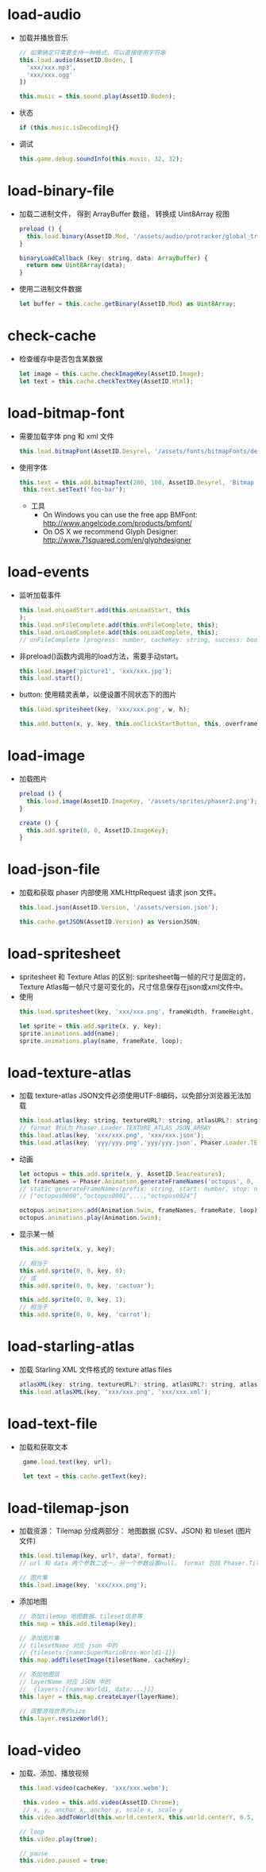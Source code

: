 # load-audio
  - 加载并播放音乐
    ```js
    // 如果确定只需要支持一种格式，可以直接使用字符串
    this.load.audio(AssetID.Boden, [
      'xxx/xxx.mp3',
      'xxx/xxx.ogg'
    ])

    this.music = this.sound.play(AssetID.Boden);

    ```
  - 状态
    ```js
    if (this.music.isDecoding){}

    ```
  - 调试
    ```js
    this.game.debug.soundInfo(this.music, 32, 32);

    ```
# load-binary-file
  - 加载二进制文件， 得到 ArrayBuffer 数组， 转换成 Uint8Array 视图
    ```js
    preload () {
      this.load.binary(AssetID.Mod, '/assets/audio/protracker/global_trash_3_v2.mod', this.binaryLoadCallback, this);
    }

    binaryLoadCallback (key: string, data: ArrayBuffer) {
      return new Uint8Array(data);
    }

    ```
  - 使用二进制文件数据
    ```js
    let buffer = this.cache.getBinary(AssetID.Mod) as Uint8Array;

    ```
# check-cache
  - 检查缓存中是否包含某数据
    ```js
    let image = this.cache.checkImageKey(AssetID.Image);
    let text = this.cache.checkTextKey(AssetID.Html);

    ```
# load-bitmap-font
  - 需要加载字体 png 和 xml 文件
    ```js
    this.load.bitmapFont(AssetID.Desyrel, '/assets/fonts/bitmapFonts/desyrel-pink.png', '/assets/fonts/bitmapFonts/desyrel-pink.xml');

    ```
  - 使用字体
    ```js
    this.text = this.add.bitmapText(200, 100, AssetID.Desyrel, 'Bitmap fonts', 64);
     this.text.setText('foo-bar');

    ```
    - 工具
      + On Windows you can use the free app BMFont: http://www.angelcode.com/products/bmfont/
      + On OS X we recommend Glyph Designer: http://www.71squared.com/en/glyphdesigner
# load-events
  - 监听加载事件
    ```js
    this.load.onLoadStart.add(this.onLoadStart, this
    );
    this.load.onFileComplete.add(this.onFileComplete, this);
    this.load.onLoadComplete.add(this.onLoadComplete, this);
    // onFileComplete (progress: number, cacheKey: string, success: boolean, totalLoaded: number, totalFiles: number)

    ```
  - 非preload()函数内调用的load方法，需要手动start。
    ```js
    this.load.image('picture1', 'xxx/xxx.jpg');
    this.load.start();

    ```
  - button: 使用精灵表单，以便设置不同状态下的图片
    ```js
    this.load.spritesheet(key, 'xxx/xxx.png', w, h);

    this.add.button(x, y, key, this.onClickStartButton, this, overframe, outframe, downframe);

    ```
# load-image
  - 加载图片
    ```js
    preload () {
      this.load.image(AssetID.ImageKey, '/assets/sprites/phaser2.png');
    }

    create () {
      this.add.sprite(0, 0, AssetID.ImageKey);
    }

    ```
# load-json-file
  - 加载和获取
    phaser 内部使用 XMLHttpRequest 请求 json 文件。
    ```js
    this.load.json(AssetID.Version, '/assets/version.json');

    this.cache.getJSON(AssetID.Version) as VersionJSON;
    ```
# load-spritesheet
  - spritesheet
    和 Texture Atlas 的区别: spritesheet每一帧的尺寸是固定的， Texture Atlas每一帧尺寸是可变化的，尺寸信息保存在json或xml文件中。
  - 使用
    ```js
    this.load.spritesheet(key, 'xxx/xxx.png', frameWidth, frameHeight, frameMax);

    let sprite = this.add.sprite(x, y, key);
    sprite.animations.add(name);
    sprite.animations.play(name, frameRate, loop);

    ```
# load-texture-atlas
  - 加载 texture-atlas
    JSON文件必须使用UTF-8编码，以免部分浏览器无法加载
    ```js
    this.load.atlas(key: string, textureURL?: string, atlasURL?: string, atlasData?: any, format?: number): Phaser.Loader;
    // format 默认为 Phaser.Loader.TEXTURE_ATLAS_JSON_ARRAY
    this.load.atlas(key, 'xxx/xxx.png', 'xxx/xxx.json');
    this.load.atlas(key, 'yyy/yyy.png','yyy/yyy.json', Phaser.Loader.TEXTURE_ATLAS_JSON_HASH);

    ```
  - 动画
    ```js
    let octopus = this.add.sprite(x, y, AssetID.Seacreatures);
    let frameNames = Phaser.Animation.generateFrameNames('octopus', 0, 24, '', 4);
    // static generateFrameNames(prefix: string, start: number, stop: number, suffix?: string, zeroPad?: number): string[];
    // ["octopus0000","octopus0001",...,"octopus0024"]

    octopus.animations.add(Animation.Swim, frameNames, frameRate, loop);
    octopus.animations.play(Animation.Swim);

    ```
  - 显示某一帧
    ```js
    this.add.sprite(x, y, key);

    // 相当于
    this.add.sprite(0, 0, key, 0);
    // 或
    this.add.sprite(0, 0, key, 'cactuar');

    this.add.sprite(0, 0, key, 1);
    // 相当于
    this.add.sprite(0, 0, key, 'carrot');

    ```
# load-starling-atlas
  - 加载 Starling XML 文件格式的 texture atlas files
    ```js
    atlasXML(key: string, textureURL?: string, atlasURL?: string, atlasData?: any): Phaser.Loader;
    this.load.atlasXML(key, 'xxx/xxx.png', 'xxx/xxx.xml');

    ```
# load-text-file
  - 加载和获取文本
    ```js
     game.load.text(key, url);

     let text = this.cache.getText(key);

    ```
# load-tilemap-json
  - 加载资源：
    Tilemap 分成两部分： 地图数据 (CSV、JSON) 和 tileset (图片文件)
    ```js
    this.load.tilemap(key, url?, data?, format);
    // url 和 data 两个参数二选一，另一个参数设置null。 format 包括 Phaser.Tilemap.TILED_JSON 和 Phaser.Tilemap.CSV

    // 图片集
    this.load.image(key, 'xxx/xxx.png');

    ```
  - 添加地图
    ```js
    // 添加tilemap 地图数据、tileset信息等
    this.map = this.add.tilemap(key);

    // 添加图片集
    // tilesetName 对应 json 中的
    // {tilesets:{name:SuperMarioBros-World1-1}}
    this.map.addTilesetImage(tilesetName, cacheKey);

    // 添加地图层
    // layerName 对应 JSON 中的
    //  {layers:[{name:World1, data:...}]}
    this.layer = this.map.createLayer(layerName);

    // 调整游戏世界的size
    this.layer.resizeWorld();

    ```
# load-video
  - 加载、添加、播放视频
    ```js
    this.load.video(cacheKey, 'xxx/xxx.webm');

     this.video = this.add.video(AssetID.Chrome);
     // x, y, anchor x, anchor y, scale x, scale y
    this.video.addToWorld(this.world.centerX, this.world.centerY, 0.5, 0.5, 2, 2);

    // loop
    this.video.play(true);

    // pause
    this.video.paused = true;

    ```

